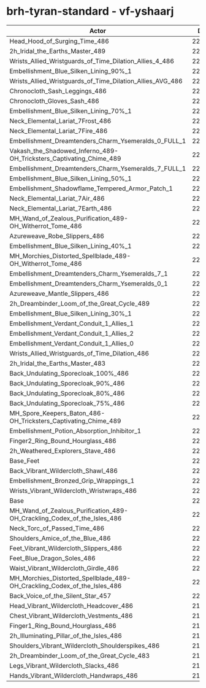 # brh-tyran-standard - vf-yshaarj
| Actor | DPS | Increase |
|---|:---:|:---:|
|Head_Hood_of_Surging_Time_486|225811|2.30%|
|2h_Iridal_the_Earths_Master_489|225585|2.20%|
|Wrists_Allied_Wristguards_of_Time_Dilation_Allies_4_486|225477|2.15%|
|Embellishment_Blue_Silken_Lining_90%_1|225151|2.00%|
|Wrists_Allied_Wristguards_of_Time_Dilation_Allies_AVG_486|224634|1.77%|
|Chronocloth_Sash_Leggings_486|224403|1.66%|
|Chronocloth_Gloves_Sash_486|224146|1.55%|
|Embellishment_Blue_Silken_Lining_70%_1|224017|1.49%|
|Neck_Elemental_Lariat_7Frost_486|223749|1.37%|
|Neck_Elemental_Lariat_7Fire_486|223659|1.33%|
|Embellishment_Dreamtenders_Charm_Ysemeralds_0_FULL_1|223500|1.25%|
|Vakash_the_Shadowed_Inferno_489-OH_Tricksters_Captivating_Chime_489|223406|1.21%|
|Embellishment_Dreamtenders_Charm_Ysemeralds_7_FULL_1|223249|1.14%|
|Embellishment_Blue_Silken_Lining_50%_1|223107|1.08%|
|Embellishment_Shadowflame_Tempered_Armor_Patch_1|223063|1.06%|
|Neck_Elemental_Lariat_7Air_486|223015|1.03%|
|Neck_Elemental_Lariat_7Earth_486|222991|1.02%|
|MH_Wand_of_Zealous_Purification_489-OH_Witherrot_Tome_486|222944|1.00%|
|Azureweave_Robe_Slippers_486|222833|0.95%|
|Embellishment_Blue_Silken_Lining_40%_1|222690|0.89%|
|MH_Morchies_Distorted_Spellblade_489-OH_Witherrot_Tome_486|222576|0.83%|
|Embellishment_Dreamtenders_Charm_Ysemeralds_7_1|222524|0.81%|
|Embellishment_Dreamtenders_Charm_Ysemeralds_0_1|222511|0.81%|
|Azureweave_Mantle_Slippers_486|222439|0.77%|
|2h_Dreambinder_Loom_of_the_Great_Cycle_489|222379|0.75%|
|Embellishment_Blue_Silken_Lining_30%_1|222245|0.68%|
|Embellishment_Verdant_Conduit_1_Allies_1|222210|0.67%|
|Embellishment_Verdant_Conduit_1_Allies_2|222178|0.65%|
|Embellishment_Verdant_Conduit_1_Allies_0|222111|0.62%|
|Wrists_Allied_Wristguards_of_Time_Dilation_486|222005|0.58%|
|2h_Iridal_the_Earths_Master_483|221990|0.57%|
|Back_Undulating_Sporecloak_100%_486|221685|0.43%|
|Back_Undulating_Sporecloak_90%_486|221595|0.39%|
|Back_Undulating_Sporecloak_80%_486|221558|0.37%|
|Back_Undulating_Sporecloak_75%_486|221522|0.36%|
|MH_Spore_Keepers_Baton_486-OH_Tricksters_Captivating_Chime_489|221376|0.29%|
|Embellishment_Potion_Absorption_Inhibitor_1|221274|0.24%|
|Finger2_Ring_Bound_Hourglass_486|221251|0.23%|
|2h_Weathered_Explorers_Stave_486|221179|0.20%|
|Base_Feet|221011|0.13%|
|Back_Vibrant_Wildercloth_Shawl_486|220931|0.09%|
|Embellishment_Bronzed_Grip_Wrappings_1|220895|0.07%|
|Wrists_Vibrant_Wildercloth_Wristwraps_486|220807|0.03%|
|Base|220734|0.00%|
|MH_Wand_of_Zealous_Purification_489-OH_Crackling_Codex_of_the_Isles_486|220568|-0.08%|
|Neck_Torc_of_Passed_Time_486|220530|-0.09%|
|Shoulders_Amice_of_the_Blue_486|220497|-0.11%|
|Feet_Vibrant_Wildercloth_Slippers_486|220444|-0.13%|
|Feet_Blue_Dragon_Soles_486|220380|-0.16%|
|Waist_Vibrant_Wildercloth_Girdle_486|220320|-0.19%|
|MH_Morchies_Distorted_Spellblade_489-OH_Crackling_Codex_of_the_Isles_486|220194|-0.24%|
|Back_Voice_of_the_Silent_Star_457|220179|-0.25%|
|Head_Vibrant_Wildercloth_Headcover_486|219942|-0.36%|
|Chest_Vibrant_Wildercloth_Vestments_486|219888|-0.38%|
|Finger1_Ring_Bound_Hourglass_486|219388|-0.61%|
|2h_Illuminating_Pillar_of_the_Isles_486|219357|-0.62%|
|Shoulders_Vibrant_Wildercloth_Shoulderspikes_486|219336|-0.63%|
|2h_Dreambinder_Loom_of_the_Great_Cycle_483|219327|-0.64%|
|Legs_Vibrant_Wildercloth_Slacks_486|219072|-0.75%|
|Hands_Vibrant_Wildercloth_Handwraps_486|218708|-0.92%|
